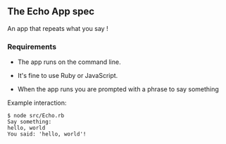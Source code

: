 ## The Echo App spec

An app that repeats what you say !

### Requirements

- The app runs on the command line.

- It's fine to use Ruby or JavaScript.

- When the app runs you are prompted with a phrase to say something

Example interaction:

```
$ node src/Echo.rb
Say something:
hello, world
You said: 'hello, world'!
```
